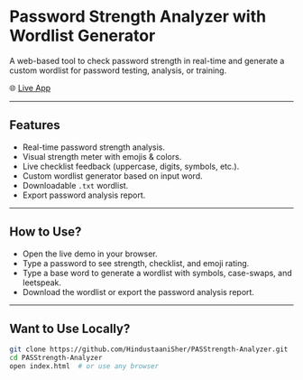 # Password Strength Analyzer with Wordlist Generator

A web-based tool to check password strength in real-time and generate a custom wordlist for password testing, analysis, or training.  

🌐 [Live App](https://hindustaanisher.github.io/PASStrength-Analyzer/)

---

## Features

- Real-time password strength analysis.
- Visual strength meter with emojis & colors.
- Live checklist feedback (uppercase, digits, symbols, etc.).
- Custom wordlist generator based on input word.
- Downloadable `.txt` wordlist.
- Export password analysis report.

---

## How to Use?

- Open the live demo in your browser.
- Type a password to see strength, checklist, and emoji rating.
- Type a base word to generate a wordlist with symbols, case-swaps, and leetspeak.
- Download the wordlist or export the password analysis report.

---

## Want to Use Locally?

```bash
git clone https://github.com/HindustaaniSher/PASStrength-Analyzer.git
cd PASStrength-Analyzer
open index.html  # or use any browser
